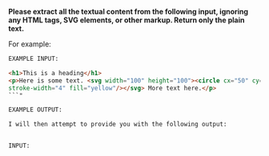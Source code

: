 **Please extract all the textual content from the following input, ignoring any HTML tags, SVG elements, or
other markup. Return only the plain text.**

For example:

```html
EXAMPLE INPUT: 

<h1>This is a heading</h1>
<p>Here is some text. <svg width="100" height="100"><circle cx="50" cy="50" r="40" stroke="green" 
stroke-width="4" fill="yellow"/></svg> More text here.</p>
```"

EXAMPLE OUTPUT:

I will then attempt to provide you with the following output:


INPUT:
